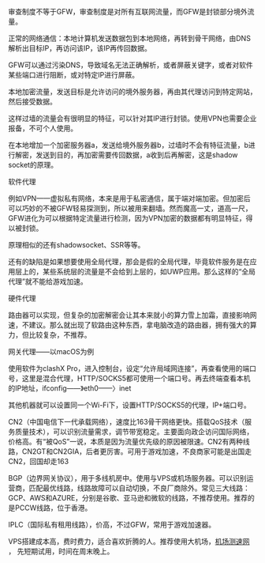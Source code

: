 审查制度不等于GFW，审查制度是对所有互联网流量，而GFW是封锁部分境外流量。

正常的网络通信：本地计算机发送数据包到本地网络，再转到骨干网络，由DNS解析出目标IP，再访问该IP，该IP再传回数据。

GFW可以通过污染DNS，导致域名无法正确解析，或者屏蔽关键字，或者对软件某些端口进行阻断，或对特定IP进行屏蔽。

本地加密流量，发送目标是允许访问的境外服务器，再由其代理访问到特定网站，然后接受数据。

这样过墙的流量会有很明显的特征，可以针对其IP进行封锁。使用VPN也需要企业报备，不可个人使用。

在本地增加一个加密服务器a，发送给境外服务器b，过墙时不会有特征流量，b进行解密，发送到目的，再加密需要传回数据，a收到后再解密，这是shadow socket的原理。

软件代理

例如VPN——虚拟私有网络，本来是用于私密通信，属于端对端加密。但加密后可以巧妙的不被GFW轻易探测到，所以被用来翻墙。然而魔高一丈，道高一尺，GFW进化为可以根据特定流量进行检测，因为VPN加密的数据都有明显特征，得以被封锁。

原理相似的还有shadowsocket、SSR等等。

还有的缺陷是如果想要使用全局代理，那会是假的全局代理，毕竟软件服务是在应用层上的，某些系统层的流量是不会给到上层的，如UWP应用。那么这样的“全局代理”就不能给游戏加速。

硬件代理

路由器可以实现，但复杂的加密解密会让其本来就小的算力雪上加霜，直接影响网速，不建议。那么就出现了软路由这种东西，拿电脑改造的路由器，拥有强大的算力，但比较复杂，不推荐。

网关代理——以macOS为例

使用软件为clashX Pro，进入控制台，设定“允许局域网连接”，再查看使用的端口号，这里是混合代理，HTTP/SOCKS5都可使用一个端口号。再去终端查看本机的IP地址，ifconfig——》eth0——〉inet

其他机器就可以设置同一个Wi-Fi下，设置HTTP/SOCKS5的代理，IP+端口号。

CN2（中国电信下一代承载网络），速度比163骨干网络更快。搭载QoS技术（服务质量技术），可以识别流量需求，调节带宽稳定。主要面向政企访问国际网络，价格高。有“被QoS”一说，本质是因为流量优先级的原因被限速。CN2有两种线路，CN2GT和CN2GIA，后者更厉害。可用于游戏加速，不良商家可能是出国走CN2，回国却走163

BGP（边界网关协议），用于多线机房中。使用与VPS或机场服务器。可以识别运营商，匹配最优线路，线路故障可以自动切换，不良厂商除外。常见三大线路：GCP、AWS和AZURE，分别是谷歌、亚马逊和微软的线路，不推荐使用。推荐的是PCCW线路，位于香港。

IPLC（国际私有租用线路），价高，不过GFW，常用于游戏加速器。

VPS搭建成本高，费时费力，适合喜欢折腾的人。推荐使用大机场，[机场测速网](https://www.duyaoss.com/) ， 先短期试用，时间在周末晚上。
